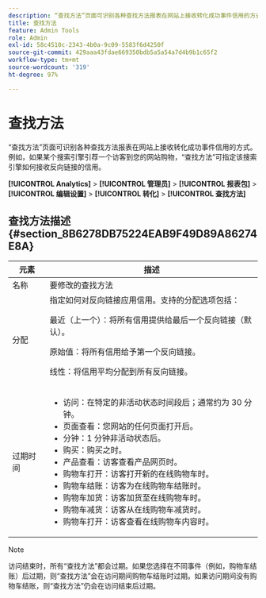 ```yaml
---
description: “查找方法”页面可识别各种查找方法报表在网站上接收转化成功事件信用的方式。例如，如果某个搜索引擎引荐一个访客到您的网站购物，“查找方法”可指定该搜索引擎如何接收反向链接的信用。
title: 查找方法
feature: Admin Tools
role: Admin
exl-id: 58c4510c-2343-4b0a-9c09-5583f6d4250f
source-git-commit: 429aaa43fdae669350bdb5a5a54a7d4b9b1c65f2
workflow-type: tm+mt
source-wordcount: '319'
ht-degree: 97%

---
```


# 查找方法

“查找方法”页面可识别各种查找方法报表在网站上接收转化成功事件信用的方式。例如，如果某个搜索引擎引荐一个访客到您的网站购物，“查找方法”可指定该搜索引擎如何接收反向链接的信用。

**[!UICONTROL Analytics]** > **[!UICONTROL 管理员]** > **[!UICONTROL 报表包]** > **[!UICONTROL 编辑设置]** > **[!UICONTROL 转化]** > **[!UICONTROL 查找方法]**

## 查找方法描述 {#section_8B6278DB75224EAB9F49D89A86274E8A}

<table id="table_8ABC1C9BD63F419082E4C4C69E401526"> 
 <thead> 
  <tr> 
   <th colname="col1" class="entry"> 元素 </th> 
   <th colname="col2" class="entry"> 描述 </th> 
  </tr> 
 </thead>
 <tbody> 
  <tr> 
   <td colname="col1"> 名称 </td> 
   <td colname="col2"> 要修改的查找方法 </td> 
  </tr> 
  <tr> 
   <td colname="col1"> 分配 </td> 
   <td colname="col2"> 指定如何对反向链接应用信用。支持的分配选项包括： <p> <span class="uicontrol">最近（上一个）：</span>将所有信用提供给最后一个反向链接（默认）。 </p> <p> <span class="uicontrol">原始值：</span>将所有信用给予第一个反向链接。 </p> <p> <span class="uicontrol">线性：</span>将信用平均分配到所有反向链接。 </p> </td> 
  </tr> 
  <tr> 
   <td colname="col1"> 过期时间 </td> 
   <td colname="col2"> 
    <ul id="ul_95EB224CAD164E9997B148E08AFA5F9B"> 
     <li id="li_C240460C21E14AA498D2EA62B9354710"> <span class="uicontrol">访问：</span>在特定的非活动状态时间段后；通常约为 30 分钟。 </li> 
     <li id="li_A3AE5438919E44B68DF99BEEA60C44EE"> <span class="uicontrol">页面查看：</span>您网站的任何页面打开后。 </li> 
     <li id="li_D5E20FEF313E4C5B99E7097CA175761A"> <span class="uicontrol">分钟：</span>1 分钟非活动状态后。 </li> 
     <li id="li_7315AA3EDDBB47A2BEA3C173881378A1"> <span class="uicontrol">购买：</span>购买之时。 </li> 
     <li id="li_C0CF07581654472C9C9EC944E6F18164"> <span class="uicontrol">产品查看：</span>访客查看产品网页时。 </li> 
     <li id="li_A1B04065150B407491D2EC78EC0DBDF5"> <span class="uicontrol">购物车打开：</span>访客打开新的在线购物车时。 </li> 
     <li id="li_2AA50C6B9CB14500B67909CDF2AA700C"> <span class="uicontrol">购物车结账：</span>访客为在线购物车结账时。 </li> 
     <li id="li_F58CE6FB8DCE4BE4927FFCB35A6D8E31"> <span class="uicontrol">购物车加货：</span>访客加货至在线购物车时。 </li> 
     <li id="li_AD7C846F46604FC48E0919ACB7515E14"> <span class="uicontrol">购物车减货：</span>访客从在线购物车减货时。 </li> 
     <li id="li_EB66E0563F564C9F985BE922DABD0A56"> <span class="uicontrol">购物车打开：</span>访客查看在线购物车内容时。 </li> 
    </ul> </td> 
  </tr> 
 </tbody> 
</table>

>[!NOTE]
>
>访问结束时，所有“查找方法”都会过期。如果您选择在不同事件（例如，购物车结账）后过期，则“查找方法”会在访问期间购物车结账时过期。如果访问期间没有购物车结账，则“查找方法”仍会在访问结束后过期。
